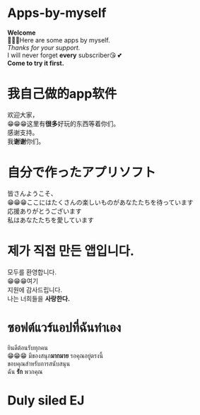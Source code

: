 # Apps-by-myself
**Welcome**          
🙂🙂🙂Here are some apps by myself.      
*Thanks for your support.*     
I will never forget **every** subscriber😘 💕    
**Come to try it first.**
   
   
# 我自己做的app软件 
欢迎大家，  
😁😁😁这里有**很多**好玩的东西等着你们。  
感谢支持。   
我**谢谢**你们。  

# 自分で作ったアプリソフト 
皆さんようこそ、  
😁😁😁ここにはたくさんの楽しいものがあなたたちを待っています      
応援ありがとうございます     
私はあなたたちを愛しています  
 
# 제가 직접 만든 앱입니다.   
모두를 환영합니다.   
😁😁😁여기    
지원에 감사드립니다.    
나는 너희들을 **사랑한다.**  

# ซอฟต์แวร์แอปที่ฉันทำเอง   
ยินดีต้อนรับทุกคน   
😁😁😁 มีของสนุก**มากมาย** รอคุณอยู่ตรงนี้   
ขอบคุณสำหรับการสนับสนุน    
ฉัน **รัก** พวกคุณ  
 
# Duly siled EJ 

